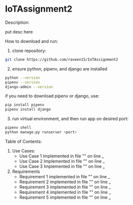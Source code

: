 # IoTAssignment2  
Description:  
  
put desc here  
  
How to download and run:

1. clone repository:  
```bash
git clone https://github.com/raveen15/IoTAssignment2
```
2. ensure python, pipenv, and django are installed  
```bash
python --version
pipenv --version
django-admin --version
```  
  if you need to download pipenv or django, use:
```bash
pip install pipenv
pipenv install django
```  
3. run virtual environment, and then run app on desired port:  
```bash
pipenv shell
python manage.py runserver <port>
``` 
  
Table of Contents:  
  
<ol>
<li>Use Cases:<ul>
<li>Use Case 1 Implemented in file "" on line _</li>
<li>Use Case 2 Implemented in file "" on line _</li>
<li>Use Case 3 Implemented in file "" on line _</li>
</ul>
</li>
<li>Requirements
<ul>
<li>Requirement 1 implemented in file "" on line _</li>
<li>Requirement 2 implemented in file "" on line _</li>
<li>Requirement 3 implemented in file "" on line _</li>
<li>Requirement 4 implemented in file "" on line _</li>
<li>Requirement 5 implemented in file "" on line _</li>
</ul>
</li>
</ol>

